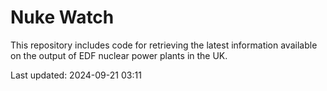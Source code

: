 # Nuke Watch

This repository includes code for retrieving the latest information available on the output of EDF nuclear power plants in the UK.

Last updated: 2024-09-21 03:11